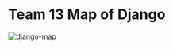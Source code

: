 # Team 13 Map of Django 

![django-map](https://user-images.githubusercontent.com/6653029/177065741-2882bf60-71a0-4d48-9d25-c5a60155a45c.png)
